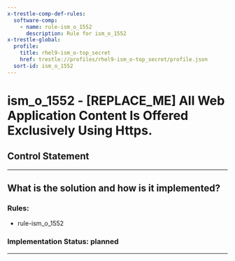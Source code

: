 ```yaml
---
x-trestle-comp-def-rules:
  software-comp:
    - name: rule-ism_o_1552
      description: Rule for ism_o_1552
x-trestle-global:
  profile:
    title: rhel9-ism_o-top_secret
    href: trestle://profiles/rhel9-ism_o-top_secret/profile.json
  sort-id: ism_o_1552
---
```


# ism_o_1552 - \[REPLACE_ME\] All Web Application Content Is Offered Exclusively Using Https.

## Control Statement

______________________________________________________________________

## What is the solution and how is it implemented?

<!-- For implementation status enter one of: implemented, partial, planned, alternative, not-applicable -->

<!-- Note that the list of rules under ### Rules: is read-only and changes will not be captured after assembly to JSON -->

<!-- Add control implementation description here for control: ism_o_1552 -->

### Rules:

  - rule-ism_o_1552

### Implementation Status: planned

______________________________________________________________________
